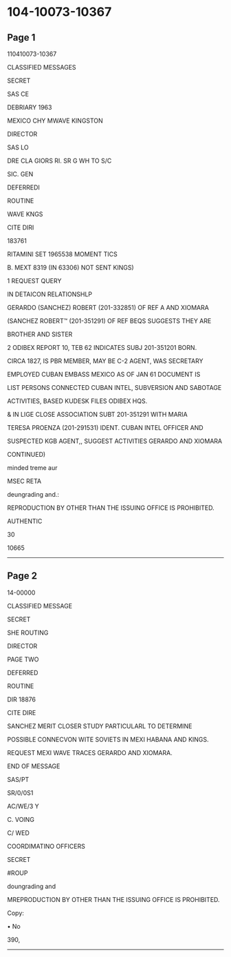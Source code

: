 # 104-10073-10367

## Page 1

110410073-10367

CLASSIFIED MESSAGES

SECRET

SAS CE

DEBRIARY 1963

MEXICO CHY MWAVE KINGSTON

DIRECTOR

SAS LO

DRE CLA GIORS RI. SR G WH TO S/C

SIC. GEN

DEFERREDI

ROUTINE

WAVE KNGS

CITE DIRI

183761

RITAMINI SET 1965538 MOMENT TICS

B. MEXT 8319 (IN 63306) NOT SENT KINGS)

1 REQUEST QUERY

IN DETAICON RELATIONSHLP

GERARDO (SANCHEZ) ROBERT (201-332851) OF REF A AND XIOMARA

(SANCHEZ ROBERT™ (201-351291) OF REF BEQS SUGGESTS THEY ARE

BROTHER AND SISTER

2 ODIBEX REPORT 10, TEB 62 INDICATES SUBJ 201-351201 BORN.

CIRCA 1827, IS PBR MEMBER, MAY BE C-2 AGENT, WAS SECRETARY

EMPLOYED CUBAN EMBASS MEXICO AS OF JAN 61 DOCUMENT IS

LIST PERSONS CONNECTED CUBAN INTEL, SUBVERSION AND SABOTAGE

ACTIVITIES, BASED KUDESK FILES ODIBEX HQS.

& IN LIGE CLOSE ASSOCIATION SUBT 201-351291 WITH MARIA

TERESA PROENZA (201-291531) IDENT. CUBAN INTEL OFFICER AND

SUSPECTED KGB AGENT,, SUGGEST ACTIVITIES GERARDO AND XIOMARA

CONTINUED)

minded treme aur

MSEC RETA

deungrading and.:

REPRODUCTION BY OTHER THAN THE ISSUING OFFICE IS PROHIBITED.

AUTHENTIC

30

10665

---

## Page 2

14-00000

CLASSIFIED MESSAGE

SECRET

SHE ROUTING

DIRECTOR

PAGE TWO

DEFERRED

ROUTINE

DIR 18876

CITE DIRE

SANCHEZ MERIT CLOSER STUDY PARTICULARL TO DETERMINE

POSSIBLE CONNECVON WITE SOVIETS IN MEXI HABANA AND KINGS.

REQUEST MEXI WAVE TRACES GERARDO AND XIOMARA.

END OF MESSAGE

SAS/PT

SR/0/0S1

AC/WE/3 Y

C. VOING

C/ WED

COORDIMATINO OFFICERS

SECRET

#ROUP

doungrading and

MREPRODUCTION BY OTHER THAN THE ISSUING OFFICE IS PROHIBITED.

Copy:

• No

390,

---

